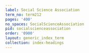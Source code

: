 ```yaml
---
label: Social Science Association
term_no: term212
pages: '400'
no_spaces: SocialScienceAssociation
pid: socialscienceassociation
order: '0900'
layout: generic_index_term
collection: index-headings
---
```

